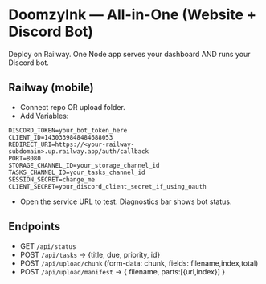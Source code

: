 # DoomzyInk — All-in-One (Website + Discord Bot)

Deploy on Railway. One Node app serves your dashboard AND runs your Discord bot.

## Railway (mobile)
- Connect repo OR upload folder.
- Add Variables:
```
DISCORD_TOKEN=your_bot_token_here
CLIENT_ID=1430339848484688053
REDIRECT_URI=https://<your-railway-subdomain>.up.railway.app/auth/callback
PORT=8080
STORAGE_CHANNEL_ID=your_storage_channel_id
TASKS_CHANNEL_ID=your_tasks_channel_id
SESSION_SECRET=change_me
CLIENT_SECRET=your_discord_client_secret_if_using_oauth
```
- Open the service URL to test. Diagnostics bar shows bot status.

## Endpoints
- GET `/api/status`
- POST `/api/tasks` → {title, due, priority, id}
- POST `/api/upload/chunk` (form-data: chunk, fields: filename,index,total)
- POST `/api/upload/manifest` → { filename, parts:[{url,index}] }
